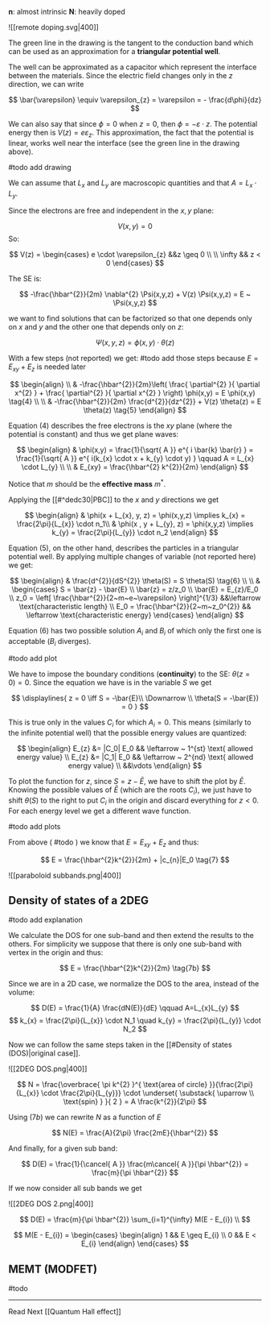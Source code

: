 **n**: almost intrinsic
**N**: heavily doped

![[remote doping.svg|400]]

The green line in the drawing is the tangent to the conduction band which can be used as an approximation for a **triangular potential well**.

The well can be approximated as a capacitor which represent the interface between the materials.
Since the electric field changes only in the $z$ direction, we can write 

$$
\bar{\varepsilon} \equiv \varepsilon_{z} = \varepsilon = - \frac{d\phi}{dz}
$$

We can also say that since $\phi = 0$ when $z = 0$, then $\phi = -\varepsilon \cdot z$. The potential energy then is $V(z) = e \varepsilon_{z}$.
This approximation, the fact that the potential is linear, works well near the interface (see the green line in the drawing above).

#todo add drawing

We can assume that $L_{x}$ and $L_{y}$ are macroscopic quantities and that $A = L_{x} \cdot L_{y}$.

Since the electrons are free and independent in the $x,y$ plane:

$$
V(x,y) = 0
$$
So:

$$
V(z) = \begin{cases}
e \cdot \varepsilon_{z} &&z \geq 0 \\ \\
\infty && z < 0
\end{cases}
$$

The SE is:

$$
-\frac{\hbar^{2}}{2m} \nabla^{2} \Psi(x,y,z) + V(z) \Psi(x,y,z) = E ~ \Psi(x,y,z)
$$

we want to find solutions that can be factorized so that one depends only on $x$ and $y$ and the other one that depends only on $z$:

$$
\Psi(x,y,z) = \phi(x,y) \cdot \theta(z)
$$

With a few steps (not reported) we get:
#todo add those steps because $E = E_{xy} + E_{z}$ is needed later

$$
\begin{align} \\
 & -\frac{\hbar^{2}}{2m}\left( \frac{ \partial^{2} }{ \partial x^{2} } + \frac{ \partial^{2} }{ \partial x^{2} }  \right) \phi(x,y) = E \phi(x,y) \tag{4} \\ \\
 & -\frac{\hbar^{2}}{2m} \frac{d^{2}}{dz^{2}} + V(z) \theta(z) = E \theta(z) \tag{5}
\end{align}
$$

Equation (4) describes the free electrons is the $xy$ plane (where the potential is constant) and thus we get plane waves: 

$$
\begin{align}
 & \phi(x,y) = \frac{1}{\sqrt{ A }} e^{ i \bar{k} \bar{r} } = \frac{1}{\sqrt{ A }} e^{ i(k_{x} \cdot x + k_{y} \cdot y) }  \qquad A = L_{x} \cdot L_{y} \\
 \\
 & E_{xy} = \frac{\hbar^{2} k^{2}}{2m}
\end{align}
$$

Notice that $m$ should be the **effective mass** $m^{*}$.

Applying the [[#^dedc30|PBC]] to the $x$ and $y$ directions we get 

$$
\begin{align}
 & \phi(x + L_{x}, y, z) = \phi(x,y,z) \implies k_{x} = \frac{2\pi}{L_{x}} \cdot n_1\\
 & \phi(x , y + L_{y}, z) = \phi(x,y,z) \implies k_{y} = \frac{2\pi}{L_{y}} \cdot n_2
\end{align}
$$

Equation (5), on the other hand, describes the particles in a triangular potential well. By applying multiple changes of variable (not reported here) we get:

$$
\begin{align}
 & \frac{d^{2}}{dS^{2}} \theta(S) = S \theta(S) \tag{6} \\ \\
& \begin{cases}
S = \bar{z} - \bar{E}  \\
\bar{z} = z/z_0 \\
\bar{E} = E_{z}/E_0 \\
z_0 = \left[ \frac{\hbar^{2}}{2~m~e~\varepsilon} \right]^{1/3} &&\leftarrow \text{characteristic length} \\
E_0 = \frac{\hbar^{2}}{2~m~z_0^{2}}  && \leftarrow \text{characteristic energy}
\end{cases}
\end{align}
$$

Equation (6) has two possible solution $A_{i}$ and $B_{i}$ of which only the first one is acceptable ($B_{i}$ diverges).

#todo add plot

We have to impose the boundary conditions (**continuity**) to the SE:  $\theta(z = 0) = 0$. Since the equation we have is in the variable $S$ we get 

$$
\displaylines{
z = 0 \iff S = -\bar{E}\\
\Downarrow \\
\theta(S = -\bar{E}) = 0
}
$$

This is true only in the values $C_{i}$ for which $A_{i} = 0$. This means (similarly to the infinite potential well) that the possible energy values are quantized:

$$
\begin{align}
 E_{z} &= |C_0| E_0 && \leftarrow ~ 1^{st} \text{ allowed energy value} \\
E_{z} &= |C_1| E_0 && \leftarrow ~ 2^{nd} \text{ allowed energy value} \\
 &&\vdots
\end{align}
$$

To plot the function for $z$, since $S = z - \bar{E}$, we have to shift the plot by $\bar{E}$. Knowing the possible values of $\bar{E}$ (which are the roots $C_{i}$), we just have to shift $\theta(S)$ to the right to put $C_{i}$ in the origin and discard everything for $z < 0$.
For each energy level we get a different wave function.

#todo add plots

From above ( #todo ) we know that $E = E_{xy} + E_{z}$ and thus:

$$
E = \frac{\hbar^{2}k^{2}}{2m} + |c_{n}|E_0 \tag{7}
$$



![[paraboloid subbands.png|400]]

## Density of states of a 2DEG

#todo add explanation

We calculate the DOS for one sub-band and then extend the results to the others. For simplicity we suppose that there is only one sub-band with vertex in the origin and thus:

$$
E = \frac{\hbar^{2}k^{2}}{2m} \tag{7b}
$$

Since we are in a 2D case, we normalize the DOS to the area, instead of the volume:

$$
D(E) = \frac{1}{A} \frac{dN(E)}{dE} \qquad A=L_{x}L_{y} 
$$
$$   
k_{x} = \frac{2\pi}{L_{x}} \cdot N_1 \quad k_{y} = \frac{2\pi}{L_{y}} \cdot N_2
$$

Now we can follow the same steps taken in the [[#Density of states (DOS)|original case]].

![[2DEG DOS.png|400]]

$$
N = \frac{\overbrace{ \pi k^{2} }^{ \text{area of circle} }}{\frac{2\pi}{L_{x}} \cdot \frac{2\pi}{L_{y}}} \cdot \underset{ \substack{ \uparrow \\ \text{spin} } }{ 2 } = A \frac{k^{2}}{2\pi}
$$

Using $(7b)$ we can rewrite $N$ as a function of $E$ 

$$
N(E) = \frac{A}{2\pi} \frac{2mE}{\hbar^{2}}
$$

And finally, for a given sub band:

$$
D(E) = \frac{1}{\cancel{ A }} \frac{m\cancel{ A }}{\pi \hbar^{2}} = \frac{m}{\pi \hbar^{2}}
$$

If we now consider all sub bands we get 

![[2DEG DOS 2.png|400]]

$$
D(E) = \frac{m}{\pi \hbar^{2}} \sum_{i=1}^{\infty} M(E - E_{i}) \\
$$

$$
M(E - E_{i}) = \begin{cases}
\begin{align}
1 && E \geq E_{i} \\
0 && E < E_{i}
\end{align}
\end{cases}
$$

## MEMT (MODFET)

#todo 

---

Read Next [[Quantum Hall effect]]
